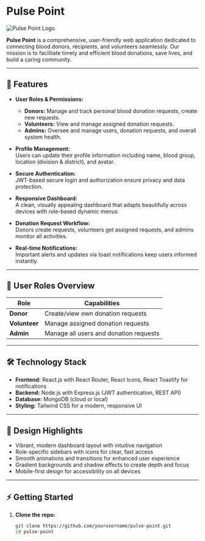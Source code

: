 # Pulse Point

![Pulse Point Logo](https://res.cloudinary.com/duic0gfkw/image/upload/v1754083513/avatar-default-svgrepo-com_thzca7.svg)

**Pulse Point** is a comprehensive, user-friendly web application dedicated to connecting blood donors, recipients, and volunteers seamlessly. Our mission is to facilitate timely and efficient blood donations, save lives, and build a caring community.

---

## 🚀 Features

- **User Roles & Permissions:**

  - **Donors:** Manage and track personal blood donation requests, create new requests.
  - **Volunteers:** View and manage assigned donation requests.
  - **Admins:** Oversee and manage users, donation requests, and overall system health.

- **Profile Management:**  
  Users can update their profile information including name, blood group, location (division & district), and avatar.

- **Secure Authentication:**  
  JWT-based secure login and authorization ensure privacy and data protection.

- **Responsive Dashboard:**  
  A clean, visually appealing dashboard that adapts beautifully across devices with role-based dynamic menus.

- **Donation Request Workflow:**  
  Donors create requests, volunteers get assigned requests, and admins monitor all activities.

- **Real-time Notifications:**  
  Important alerts and updates via toast notifications keep users informed instantly.

---

## 📱 User Roles Overview

| Role          | Capabilities                           |
| ------------- | -------------------------------------- |
| **Donor**     | Create/view own donation requests      |
| **Volunteer** | Manage assigned donation requests      |
| **Admin**     | Manage all users and donation requests |

---

## 🛠 Technology Stack

- **Frontend:** React.js with React Router, React Icons, React Toastify for notifications
- **Backend:** Node.js with Express.js (JWT authentication, REST API)
- **Database:** MongoDB (cloud or local)
- **Styling:** Tailwind CSS for a modern, responsive UI

---

## 🎨 Design Highlights

- Vibrant, modern dashboard layout with intuitive navigation
- Role-specific sidebars with icons for clear, fast access
- Smooth animations and transitions for enhanced user experience
- Gradient backgrounds and shadow effects to create depth and focus
- Mobile-first design for accessibility on all devices

---

## ⚡ Getting Started

1. **Clone the repo:**

   ```bash
   git clone https://github.com/yourusername/pulse-point.git
   cd pulse-point
   ```
